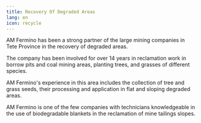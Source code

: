 ```yaml
---
title: Recovery Of Degraded Areas
lang: en
icon: recycle
---
```

AM Fermino has been a strong partner of the large mining companies in Tete Province in the recovery of degraded areas.


The company has been involved for over 14 years in reclamation work in borrow pits and coal mining areas, planting trees, and grasses of different species.

AM Fermino's experience in this area includes the collection of tree and grass seeds, their processing and application in flat and sloping degraded areas.

AM Fermino is one of the few companies with technicians knowledgeable in the use of biodegradable blankets in the reclamation of mine tailings slopes.